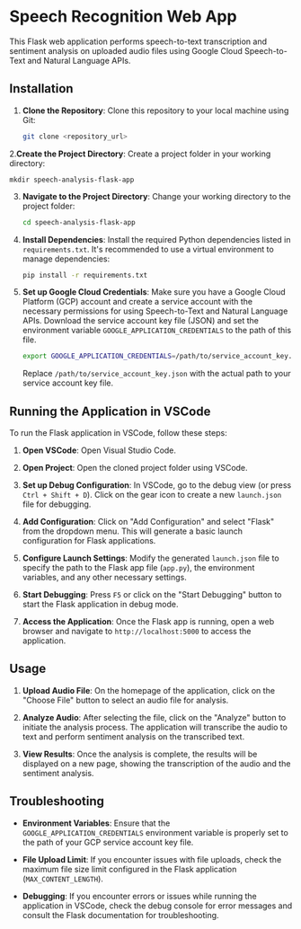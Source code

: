 # Speech Recognition Web App

This Flask web application performs speech-to-text transcription and sentiment analysis on uploaded audio files using Google Cloud Speech-to-Text and Natural Language APIs.

## Installation

1. **Clone the Repository**: Clone this repository to your local machine using Git:

    ```bash
    git clone <repository_url>
    ```

2.**Create the Project Directory**: Create a project folder in your working directory:

    mkdir speech-analysis-flask-app


3. **Navigate to the Project Directory**: Change your working directory to the project folder:

    ```bash
    cd speech-analysis-flask-app
    ```

4. **Install Dependencies**: Install the required Python dependencies listed in `requirements.txt`. It's recommended to use a virtual environment to manage dependencies:

    ```bash
    pip install -r requirements.txt
    ```

5. **Set up Google Cloud Credentials**: Make sure you have a Google Cloud Platform (GCP) account and create a service account with the necessary permissions for using Speech-to-Text and Natural Language APIs. Download the service account key file (JSON) and set the environment variable `GOOGLE_APPLICATION_CREDENTIALS` to the path of this file.

    ```bash
    export GOOGLE_APPLICATION_CREDENTIALS=/path/to/service_account_key.json
    ```

    Replace `/path/to/service_account_key.json` with the actual path to your service account key file.

## Running the Application in VSCode

To run the Flask application in VSCode, follow these steps:

1. **Open VSCode**: Open Visual Studio Code.

2. **Open Project**: Open the cloned project folder using VSCode.

3. **Set up Debug Configuration**: In VSCode, go to the debug view (or press `Ctrl + Shift + D`). Click on the gear icon to create a new `launch.json` file for debugging.

4. **Add Configuration**: Click on "Add Configuration" and select "Flask" from the dropdown menu. This will generate a basic launch configuration for Flask applications.

5. **Configure Launch Settings**: Modify the generated `launch.json` file to specify the path to the Flask app file (`app.py`), the environment variables, and any other necessary settings.

6. **Start Debugging**: Press `F5` or click on the "Start Debugging" button to start the Flask application in debug mode.

7. **Access the Application**: Once the Flask app is running, open a web browser and navigate to `http://localhost:5000` to access the application.

## Usage

1. **Upload Audio File**: On the homepage of the application, click on the "Choose File" button to select an audio file for analysis.

2. **Analyze Audio**: After selecting the file, click on the "Analyze" button to initiate the analysis process. The application will transcribe the audio to text and perform sentiment analysis on the transcribed text.

3. **View Results**: Once the analysis is complete, the results will be displayed on a new page, showing the transcription of the audio and the sentiment analysis.

## Troubleshooting

- **Environment Variables**: Ensure that the `GOOGLE_APPLICATION_CREDENTIALS` environment variable is properly set to the path of your GCP service account key file.

- **File Upload Limit**: If you encounter issues with file uploads, check the maximum file size limit configured in the Flask application (`MAX_CONTENT_LENGTH`).

- **Debugging**: If you encounter errors or issues while running the application in VSCode, check the debug console for error messages and consult the Flask documentation for troubleshooting.
